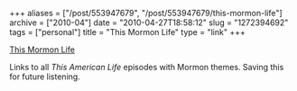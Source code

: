 +++
aliases = ["/post/553947679", "/post/553947679/this-mormon-life"]
archive = ["2010-04"]
date = "2010-04-27T18:58:12"
slug = "1272394692"
tags = ["personal"]
title = "This Mormon Life"
type = "link"
+++

[This Mormon Life][1]

Links to all *This American Life* episodes with Mormon themes.  Saving
this for future listening.

[1]: http://timesandseasons.org/index.php/2010/04/this-mormon-life/
